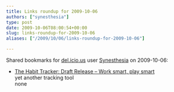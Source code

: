 ```yaml
---
title: Links roundup for 2009-10-06
authors: ["synesthesia"]
type: post
date: 2009-10-06T08:00:54+00:00
slug: links-roundup-for-2009-10-06 
aliases: ["/2009/10/06/links-roundup-for-2009-10-06"]

---
```

Shared bookmarks for [del.icio.us][1] user [Synesthesia][2] on 2009-10-06:

  * [The Habit Tracker: Draft Release &#8211; Work smart, play smart][3]  
    yet another tracking tool  
    none

 [1]: https://del.icio.us/
 [2]: https://del.icio.us/synesthesia
 [3]: https://www.organizeit.co.uk/2009/07/27/the-habit-tracker-draft-release